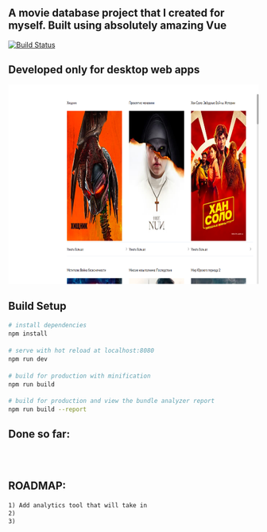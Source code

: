 
## A movie database project that I created for myself. Built using absolutely amazing Vue
[![Build Status](https://travis-ci.com/ernarkazakh/movie_search.svg?branch=master)](https://travis-ci.com/ernarkazakh/movie_search)


## Developed only for desktop web apps

<img src='./src/assets/readme/first_screen.png?raw-true&s=100' height='400'>


## Build Setup

``` bash
# install dependencies
npm install

# serve with hot reload at localhost:8080
npm run dev

# build for production with minification
npm run build

# build for production and view the bundle analyzer report
npm run build --report
```


## Done so far:
```



```

## ROADMAP:

```
1) Add analytics tool that will take in
2)
3)

